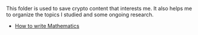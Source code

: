 This folder is used to save crypto content that interests me. It also helps me to organize the topics I studied and some ongoing research.

- [How to write Mathematics](https://entropiesschool.sciencesconf.org/data/How_to_Write_Mathematics.pdf)
